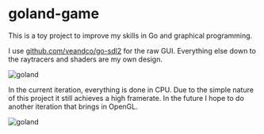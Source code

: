 # goland-game

This is a toy project to improve my skills in Go and graphical programming.

I use [github.com/veandco/go-sdl2](https://github.com/veandco/go-sdl2) for the raw GUI. Everything else down to the raytracers and shaders are my own design.

![goland](https://stromsy.com/content/goland_4.gif)

In the current iteration, everything is done in CPU. Due to the simple nature of this project it still achieves a high framerate. In the future I hope to do another iteration that brings in OpenGL.

![goland](https://stromsy.com/content/goland_1.png)
